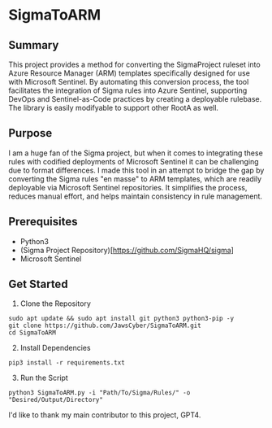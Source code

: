 # SigmaToARM

## Summary

This project provides a method for converting the SigmaProject ruleset into Azure Resource Manager (ARM) templates specifically designed for use with Microsoft Sentinel. By automating this conversion process, the tool facilitates the integration of Sigma rules into Azure Sentinel, supporting DevOps and Sentinel-as-Code practices by creating a deployable rulebase. The library is easily modifyable to support other RootA as well.

## Purpose

I am a huge fan of the Sigma project, but when it comes to integrating these rules with codified deployments of Microsoft Sentinel it can be challenging due to format differences. I made this tool in an attempt to bridge the gap by converting the Sigma rules "en masse" to ARM templates, which are readily deployable via Microsoft Sentinel repositories. It simplifies the process, reduces manual effort, and helps maintain consistency in rule management.

## Prerequisites
- Python3
- (Sigma Project Repository)[https://github.com/SigmaHQ/sigma]
- Microsoft Sentinel

## Get Started
1. Clone the Repository
```
sudo apt update && sudo apt install git python3 python3-pip -y
git clone https://github.com/JawsCyber/SigmaToARM.git
cd SigmaToARM
```
2. Install Dependencies
```
pip3 install -r requirements.txt
```
3. Run the Script
```
python3 SigmaToARM.py -i "Path/To/Sigma/Rules/" -o "Desired/Output/Directory"
```

I'd like to thank my main contributor to this project, GPT4.
